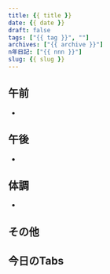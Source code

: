 ```yaml
---
title: {{ title }}
date: {{ date }}
draft: false
tags: ["{{ tag }}", ""]
archives: ["{{ archive }}"]
n年日記: ["{{ nnn }}"]
slug: {{ slug }}
---
```

## 午前
- 
## 午後
- 
## 体調
- 
## その他
## 今日のTabs

